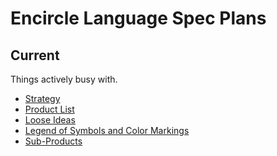 Encircle Language Spec Plans
============================

Current
-------

Things actively busy with.

- [Strategy](1.%20Strategy.md)
- [Product List](2.%20Product%20List.md)
- [Loose Ideas](3.%20Loose%20Ideas.md)
- [Legend of Symbols and Color Markings](4.%20Legend%20of%20Symbols%20and%20Color%20Markings.md)
- [Sub-Products](Sub-Projects)